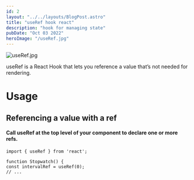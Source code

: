 ```yaml
---
id: 2
layout: "../../layouts/BlogPost.astro"
title: "useRef hook react"
description: "hook for managing state"
pubDate: "Oct 03 2022"
heroImage: "/useRef.jpg"
---
```


![useRef.jpg](/useRef.jpg)

useRef is a React Hook that lets you reference a value that’s not needed for rendering.

# Usage

## Referencing a value with a ref

#### Call useRef at the top level of your component to declare one or more refs.

```
import { useRef } from 'react';

function Stopwatch() {
const intervalRef = useRef(0);
// ...
```

